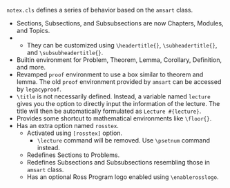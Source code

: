 `notex.cls` defines a series of behavior based on the `amsart` class.

* Sections, Subsections, and Subsubsections are now Chapters, Modules, and Topics.
* * They can be customized using `\headertitle{}`, `\subheadertitle{}`, and `\subsubheadertitle{}`.
* Builtin environment for Problem, Theorem, Lemma, Corollary, Definition, and more.
* Revamped `proof` environment to use a box similar to theorem and lemma. The old `proof` environment provided by `amsart` can be accessed by `legacyproof`.
* `\title` is not necessarily defined. Instead, a variable named `lecture` gives you the option to directly input the information of the lecture. The title will then be automatically formulated as `Lecture #{lecture}`.
* Provides some shortcut to mathematical environments like `\floor{}`.
* Has an extra option named `rosstex`.
  * Activated using `[rosstex]` option.
    * `\lecture` command will be removed. Use `\psetnum` command instead.
  * Redefines Sections to Problems.
  * Redefines Subsections and Subsubsections resembling those in `amsart` class.
  * Has an optional Ross Program logo enabled using `\enablerosslogo`.
